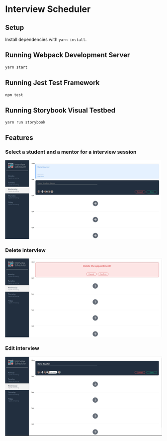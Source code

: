 # Interview Scheduler

## Setup

Install dependencies with `yarn install`.

## Running Webpack Development Server

```sh
yarn start
```

## Running Jest Test Framework

```sh
npm test
```

## Running Storybook Visual Testbed

```sh
yarn run storybook
```

## Features
### Select a student and a mentor for a interview session
!["Book a interview"](https://raw.githubusercontent.com/Xize-Wu/interview/ad133e5fe0355572fc35621d324b2019788178a7/images/book_an_interview.jpg)

### Delete interview
!["Delete a interview"](https://raw.githubusercontent.com/Xize-Wu/interview/ad133e5fe0355572fc35621d324b2019788178a7/images/delete_an_interview.jpg)

### Edit interview
!["Edit a interview"](https://raw.githubusercontent.com/Xize-Wu/interview/ad133e5fe0355572fc35621d324b2019788178a7/images/update_an_interview.jpg)